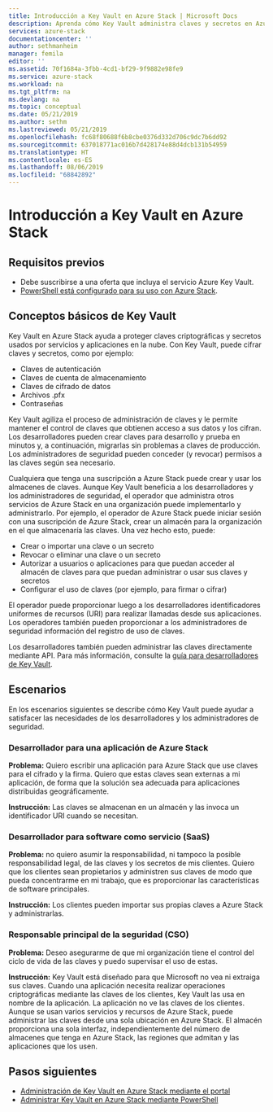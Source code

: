 ```yaml
---
title: Introducción a Key Vault en Azure Stack | Microsoft Docs
description: Aprenda cómo Key Vault administra claves y secretos en Azure Stack.
services: azure-stack
documentationcenter: ''
author: sethmanheim
manager: femila
editor: ''
ms.assetid: 70f1684a-3fbb-4cd1-bf29-9f9882e98fe9
ms.service: azure-stack
ms.workload: na
ms.tgt_pltfrm: na
ms.devlang: na
ms.topic: conceptual
ms.date: 05/21/2019
ms.author: sethm
ms.lastreviewed: 05/21/2019
ms.openlocfilehash: fc68f80688f6b8cbe0376d332d706c9dc7b6dd92
ms.sourcegitcommit: 637018771ac016b7d428174e88d4dcb131b54959
ms.translationtype: HT
ms.contentlocale: es-ES
ms.lasthandoff: 08/06/2019
ms.locfileid: "68842892"
---
```

# <a name="introduction-to-key-vault-in-azure-stack"></a>Introducción a Key Vault en Azure Stack

## <a name="prerequisites"></a>Requisitos previos

* Debe suscribirse a una oferta que incluya el servicio Azure Key Vault.  
* [PowerShell está configurado para su uso con Azure Stack](azure-stack-powershell-configure-user.md).

## <a name="key-vault-basics"></a>Conceptos básicos de Key Vault

Key Vault en Azure Stack ayuda a proteger claves criptográficas y secretos usados por servicios y aplicaciones en la nube. Con Key Vault, puede cifrar claves y secretos, como por ejemplo:

* Claves de autenticación
* Claves de cuenta de almacenamiento
* Claves de cifrado de datos
* Archivos .pfx
* Contraseñas

Key Vault agiliza el proceso de administración de claves y le permite mantener el control de claves que obtienen acceso a sus datos y los cifran. Los desarrolladores pueden crear claves para desarrollo y prueba en minutos y, a continuación, migrarlas sin problemas a claves de producción. Los administradores de seguridad pueden conceder (y revocar) permisos a las claves según sea necesario.

Cualquiera que tenga una suscripción a Azure Stack puede crear y usar los almacenes de claves. Aunque Key Vault beneficia a los desarrolladores y los administradores de seguridad, el operador que administra otros servicios de Azure Stack en una organización puede implementarlo y administrarlo. Por ejemplo, el operador de Azure Stack puede iniciar sesión con una suscripción de Azure Stack, crear un almacén para la organización en el que almacenaría las claves. Una vez hecho esto, puede:

* Crear o importar una clave o un secreto
* Revocar o eliminar una clave o un secreto
* Autorizar a usuarios o aplicaciones para que puedan acceder al almacén de claves para que puedan administrar o usar sus claves y secretos
* Configurar el uso de claves (por ejemplo, para firmar o cifrar)

El operador puede proporcionar luego a los desarrolladores identificadores uniformes de recursos (URI) para realizar llamadas desde sus aplicaciones. Los operadores también pueden proporcionar a los administradores de seguridad información del registro de uso de claves.

Los desarrolladores también pueden administrar las claves directamente mediante API. Para más información, consulte la [guía para desarrolladores de Key Vault](/azure/key-vault/key-vault-developers-guide).

## <a name="scenarios"></a>Escenarios

En los escenarios siguientes se describe cómo Key Vault puede ayudar a satisfacer las necesidades de los desarrolladores y los administradores de seguridad.

### <a name="developer-for-an-azure-stack-app"></a>Desarrollador para una aplicación de Azure Stack

**Problema:** Quiero escribir una aplicación para Azure Stack que use claves para el cifrado y la firma. Quiero que estas claves sean externas a mi aplicación, de forma que la solución sea adecuada para aplicaciones distribuidas geográficamente.

**Instrucción:** Las claves se almacenan en un almacén y las invoca un identificador URI cuando se necesitan.

### <a name="developer-for-software-as-a-service-saas"></a>Desarrollador para software como servicio (SaaS)

**Problema:** no quiero asumir la responsabilidad, ni tampoco la posible responsabilidad legal, de las claves y los secretos de mis clientes. Quiero que los clientes sean propietarios y administren sus claves de modo que pueda concentrarme en mi trabajo, que es proporcionar las características de software principales.

**Instrucción:** Los clientes pueden importar sus propias claves a Azure Stack y administrarlas.

### <a name="chief-security-officer-cso"></a>Responsable principal de la seguridad (CSO)

**Problema:** Deseo asegurarme de que mi organización tiene el control del ciclo de vida de las claves y puedo supervisar el uso de estas.

**Instrucción:** Key Vault está diseñado para que Microsoft no vea ni extraiga sus claves. Cuando una aplicación necesita realizar operaciones criptográficas mediante las claves de los clientes, Key Vault las usa en nombre de la aplicación. La aplicación no ve las claves de los clientes. Aunque se usan varios servicios y recursos de Azure Stack, puede administrar las claves desde una sola ubicación en Azure Stack. El almacén proporciona una sola interfaz, independientemente del número de almacenes que tenga en Azure Stack, las regiones que admitan y las aplicaciones que los usen.

## <a name="next-steps"></a>Pasos siguientes

* [Administración de Key Vault en Azure Stack mediante el portal](azure-stack-key-vault-manage-portal.md)  
* [Administrar Key Vault en Azure Stack mediante PowerShell](azure-stack-key-vault-manage-powershell.md)
